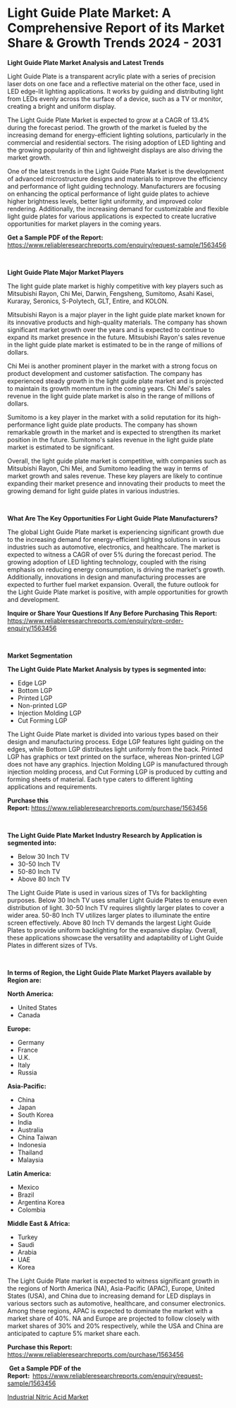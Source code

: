 <p><h1>Light Guide Plate Market: A Comprehensive Report of its Market Share & Growth Trends 2024 - 2031</h1></p><p><strong>Light Guide Plate Market Analysis and Latest Trends</strong></p>
<p><p>Light Guide Plate is a transparent acrylic plate with a series of precision laser dots on one face and a reflective material on the other face, used in LED edge-lit lighting applications. It works by guiding and distributing light from LEDs evenly across the surface of a device, such as a TV or monitor, creating a bright and uniform display.</p><p>The Light Guide Plate Market is expected to grow at a CAGR of 13.4% during the forecast period. The growth of the market is fueled by the increasing demand for energy-efficient lighting solutions, particularly in the commercial and residential sectors. The rising adoption of LED lighting and the growing popularity of thin and lightweight displays are also driving the market growth.</p><p>One of the latest trends in the Light Guide Plate Market is the development of advanced microstructure designs and materials to improve the efficiency and performance of light guiding technology. Manufacturers are focusing on enhancing the optical performance of light guide plates to achieve higher brightness levels, better light uniformity, and improved color rendering. Additionally, the increasing demand for customizable and flexible light guide plates for various applications is expected to create lucrative opportunities for market players in the coming years.</p></p>
<p><strong>Get a Sample PDF of the Report:&nbsp;</strong> <a href="https://www.reliableresearchreports.com/enquiry/request-sample/1563456">https://www.reliableresearchreports.com/enquiry/request-sample/1563456</a></p>
<p>&nbsp;</p>
<p><strong>Light Guide Plate Major Market Players</strong></p>
<p><p>The light guide plate market is highly competitive with key players such as Mitsubishi Rayon, Chi Mei, Darwin, Fengsheng, Sumitomo, Asahi Kasei, Kuraray, Seronics, S-Polytech, GLT, Entire, and KOLON.</p><p>Mitsubishi Rayon is a major player in the light guide plate market known for its innovative products and high-quality materials. The company has shown significant market growth over the years and is expected to continue to expand its market presence in the future. Mitsubishi Rayon's sales revenue in the light guide plate market is estimated to be in the range of millions of dollars.</p><p>Chi Mei is another prominent player in the market with a strong focus on product development and customer satisfaction. The company has experienced steady growth in the light guide plate market and is projected to maintain its growth momentum in the coming years. Chi Mei's sales revenue in the light guide plate market is also in the range of millions of dollars.</p><p>Sumitomo is a key player in the market with a solid reputation for its high-performance light guide plate products. The company has shown remarkable growth in the market and is expected to strengthen its market position in the future. Sumitomo's sales revenue in the light guide plate market is estimated to be significant.</p><p>Overall, the light guide plate market is competitive, with companies such as Mitsubishi Rayon, Chi Mei, and Sumitomo leading the way in terms of market growth and sales revenue. These key players are likely to continue expanding their market presence and innovating their products to meet the growing demand for light guide plates in various industries.</p></p>
<p>&nbsp;</p>
<p><strong>What Are The Key Opportunities For Light Guide Plate Manufacturers?</strong></p>
<p><p>The global Light Guide Plate market is experiencing significant growth due to the increasing demand for energy-efficient lighting solutions in various industries such as automotive, electronics, and healthcare. The market is expected to witness a CAGR of over 5% during the forecast period. The growing adoption of LED lighting technology, coupled with the rising emphasis on reducing energy consumption, is driving the market's growth. Additionally, innovations in design and manufacturing processes are expected to further fuel market expansion. Overall, the future outlook for the Light Guide Plate market is positive, with ample opportunities for growth and development.</p></p>
<p><strong>Inquire or Share Your Questions If Any Before Purchasing This Report:</strong> <a href="https://www.reliableresearchreports.com/enquiry/pre-order-enquiry/1563456">https://www.reliableresearchreports.com/enquiry/pre-order-enquiry/1563456</a></p>
<p>&nbsp;</p>
<p><strong>Market Segmentation</strong></p>
<p><strong>The Light Guide Plate Market Analysis by types is segmented into:</strong></p>
<p><ul><li>Edge LGP</li><li>Bottom LGP</li><li>Printed LGP</li><li>Non-printed LGP</li><li>Injection Molding LGP</li><li>Cut Forming LGP</li></ul></p>
<p><p>The Light Guide Plate market is divided into various types based on their design and manufacturing process. Edge LGP features light guiding on the edges, while Bottom LGP distributes light uniformly from the back. Printed LGP has graphics or text printed on the surface, whereas Non-printed LGP does not have any graphics. Injection Molding LGP is manufactured through injection molding process, and Cut Forming LGP is produced by cutting and forming sheets of material. Each type caters to different lighting applications and requirements.</p></p>
<p><strong>Purchase this Report:&nbsp;</strong><a href="https://www.reliableresearchreports.com/purchase/1563456">https://www.reliableresearchreports.com/purchase/1563456</a></p>
<p>&nbsp;</p>
<p><strong>The Light Guide Plate Market Industry Research by Application is segmented into:</strong></p>
<p><ul><li>Below 30 Inch TV</li><li>30-50 Inch TV</li><li>50-80 Inch TV</li><li>Above 80 Inch TV</li></ul></p>
<p><p>The Light Guide Plate is used in various sizes of TVs for backlighting purposes. Below 30 Inch TV uses smaller Light Guide Plates to ensure even distribution of light. 30-50 Inch TV requires slightly larger plates to cover a wider area. 50-80 Inch TV utilizes larger plates to illuminate the entire screen effectively. Above 80 Inch TV demands the largest Light Guide Plates to provide uniform backlighting for the expansive display. Overall, these applications showcase the versatility and adaptability of Light Guide Plates in different sizes of TVs.</p></p>
<p>&nbsp;</p>
<p><strong>In terms of Region, the Light Guide Plate Market Players available by Region are:</strong></p>
<p>
    <p> <strong> North America: </strong>
        <ul>
            <li>United States</li>
            <li>Canada</li>
        </ul>
        </p> 
    <p> <strong> Europe: </strong>
        <ul>
            <li>Germany</li>
            <li>France</li>
            <li>U.K.</li>
            <li>Italy</li>
            <li>Russia</li>
        </ul>
        </p> 
    <p> <strong> Asia-Pacific: </strong>
        <ul>
            <li>China</li>
            <li>Japan</li>
            <li>South Korea</li>
            <li>India</li>
            <li>Australia</li>
            <li>China Taiwan</li>
            <li>Indonesia</li>
            <li>Thailand</li>
            <li>Malaysia</li>
        </ul>
        </p> 
    <p> <strong> Latin America: </strong>
        <ul>
            <li>Mexico</li>
            <li>Brazil</li>
            <li>Argentina Korea</li>
            <li>Colombia</li>
        </ul>
        </p> 
    <p> <strong> Middle East & Africa: </strong>
        <ul>
            <li>Turkey</li>
            <li>Saudi</li>
            <li>Arabia</li>
            <li>UAE</li>
            <li>Korea</li>
        </ul>
    </p>
    </p>
<p><p>The Light Guide Plate market is expected to witness significant growth in the regions of North America (NA), Asia-Pacific (APAC), Europe, United States (USA), and China due to increasing demand for LED displays in various sectors such as automotive, healthcare, and consumer electronics. Among these regions, APAC is expected to dominate the market with a market share of 40%. NA and Europe are projected to follow closely with market shares of 30% and 20% respectively, while the USA and China are anticipated to capture 5% market share each.</p></p>
<p><strong>Purchase this Report: </strong><a href="https://www.reliableresearchreports.com/purchase/1563456">https://www.reliableresearchreports.com/purchase/1563456</a></p>
<p>&nbsp;<strong>Get a Sample PDF of the Report:&nbsp;&nbsp;</strong><a href="https://www.reliableresearchreports.com/enquiry/request-sample/1563456">https://www.reliableresearchreports.com/enquiry/request-sample/1563456</a></p>
<p><strong></strong></p>
<p><p><a href="https://github.com/mbisetmhermsr/Market-Research-Report-List-1/blob/main/industrial-nitric-acid-market.md">Industrial Nitric Acid Market</a></p></p>